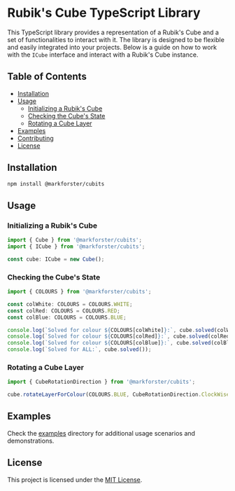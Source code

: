 # Rubik's Cube TypeScript Library

This TypeScript library provides a representation of a Rubik's Cube and a set of functionalities to interact with it. The library is designed to be flexible and easily integrated into your projects. Below is a guide on how to work with the `ICube` interface and interact with a Rubik's Cube instance.

## Table of Contents

- [Installation](#installation)
- [Usage](#usage)
  - [Initializing a Rubik's Cube](#initializing-a-rubiks-cube)
  - [Checking the Cube's State](#checking-the-cubes-state)
  - [Rotating a Cube Layer](#rotating-a-cube-layer)
- [Examples](#examples)
- [Contributing](#contributing)
- [License](#license)

## Installation

```bash
npm install @markforster/cubits
```

## Usage

### Initializing a Rubik's Cube

```typescript
import { Cube } from '@markforster/cubits';
import { ICube } from '@markforster/cubits';

const cube: ICube = new Cube();
```

### Checking the Cube's State

```typescript
import { COLOURS } from '@markforster/cubits';

const colWhite: COLOURS = COLOURS.WHITE;
const colRed: COLOURS = COLOURS.RED;
const colBlue: COLOURS = COLOURS.BLUE;

console.log(`Solved for colour ${COLOURS[colWhite]}:`, cube.solved(colWhite));
console.log(`Solved for colour ${COLOURS[colRed]}:`, cube.solved(colRed));
console.log(`Solved for colour ${COLOURS[colBlue]}:`, cube.solved(colBlue));
console.log(`Solved for ALL:`, cube.solved());
```

### Rotating a Cube Layer

```typescript
import { CubeRotationDirection } from '@markforster/cubits';

cube.rotateLayerForColour(COLOURS.BLUE, CubeRotationDirection.ClockWise);
```

## Examples

Check the [examples](./examples) directory for additional usage scenarios and demonstrations.

## License

This project is licensed under the [MIT License](LICENSE).
